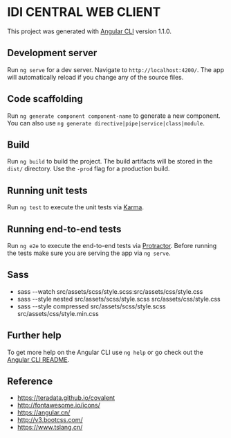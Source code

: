 # IDI CENTRAL WEB CLIENT

This project was generated with [Angular CLI](https://github.com/angular/angular-cli) version 1.1.0.

## Development server

Run `ng serve` for a dev server. Navigate to `http://localhost:4200/`. The app will automatically reload if you change any of the source files.

## Code scaffolding

Run `ng generate component component-name` to generate a new component. You can also use `ng generate directive|pipe|service|class|module`.

## Build

Run `ng build` to build the project. The build artifacts will be stored in the `dist/` directory. Use the `-prod` flag for a production build.

## Running unit tests

Run `ng test` to execute the unit tests via [Karma](https://karma-runner.github.io).

## Running end-to-end tests

Run `ng e2e` to execute the end-to-end tests via [Protractor](http://www.protractortest.org/).
Before running the tests make sure you are serving the app via `ng serve`.

## Sass

- sass --watch src/assets/scss/style.scss:src/assets/css/style.css
- sass --style nested src/assets/scss/style.scss src/assets/css/style.css
- sass --style compressed src/assets/scss/style.scss src/assets/css/style.min.css

## Further help

To get more help on the Angular CLI use `ng help` or go check out the [Angular CLI README](https://github.com/angular/angular-cli/blob/master/README.md).

## Reference
- https://teradata.github.io/covalent
- http://fontawesome.io/icons/
- https://angular.cn/
- http://v3.bootcss.com/
- https://www.tslang.cn/
